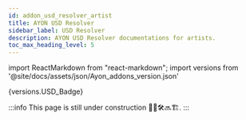 ```yaml
---
id: addon_usd_resolver_artist
title: AYON USD Resolver
sidebar_label: USD Resolver
description: AYON USD Resolver documentations for artists.
toc_max_heading_level: 5
---
```


import ReactMarkdown from "react-markdown";
import versions from '@site/docs/assets/json/Ayon_addons_version.json'

<ReactMarkdown>
  {versions.USD_Badge}
</ReactMarkdown>


:::info
This page is still under construction 👷🚧🛠️🔜🏗️.
:::